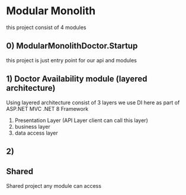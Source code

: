 # Modular Monolith

this project consist of 4 modules

## 0) ModularMonolithDoctor.Startup

this project is just entry point for our api and modules



## 1) Doctor Availability module (layered architecture)

Using layered architecture consist of 3 layers
we use DI here as part of ASP.NET MVC .NET 8 Framework

1. Presentation Layer (API Layer client can call this layer)
2. business layer
3. data access layer

## 2) 


## Shared 

Shared project any module can access